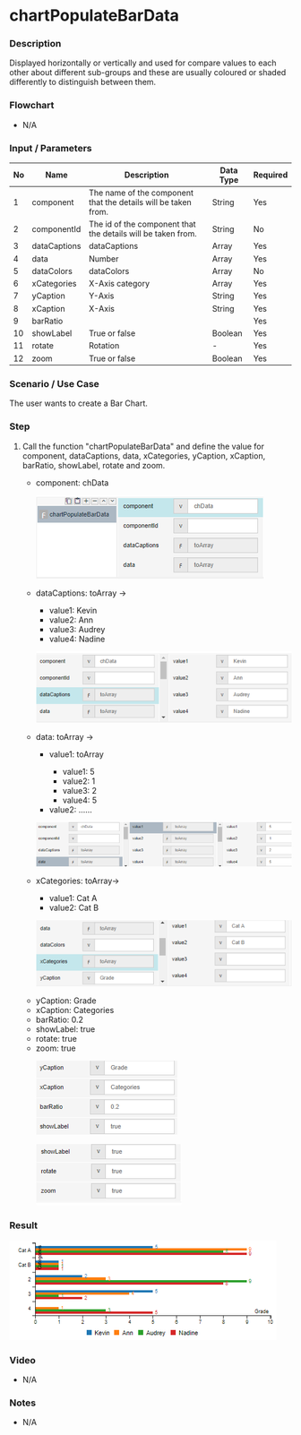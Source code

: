 ﻿# chartPopulateBarData

### Description

Displayed horizontally or vertically and used for compare values to each other about different sub-groups and these are usually coloured or shaded differently to distinguish between them.

### Flowchart

- N/A 

### Input / Parameters

| No | Name | Description | Data Type | Required |
| ------ | ------ | ------ |------ | ------ |
| 1 | component | The name of the component that the details will be taken from. | String | Yes |
| 2 | componentId | The id of the component that the details will be taken from. | String | No |
| 3 | dataCaptions | dataCaptions | Array | Yes |
| 4 | data | Number | Array | Yes |
| 5 | dataColors | dataColors | Array | No |
| 6 | xCategories | X-Axis category | Array | Yes |
| 7 | yCaption | Y-Axis | String | Yes |
| 8 | xCaption | X-Axis | String | Yes |
| 9 | barRatio |  |  | Yes  |
| 10 | showLabel | True or false | Boolean | Yes |
| 11 | rotate | Rotation | - | Yes  |
| 12 | zoom | True or false | Boolean | Yes |

### Scenario / Use Case

The user wants to create a Bar Chart.

### Step

1. Call the function "chartPopulateBarData" and define the value            for component, dataCaptions, data, xCategories,                          yCaption, xCaption, barRatio, showLabel, rotate and zoom.
   <br>
   <ul>
   <li>component: chData</li>
  
   ![](../../../../document/function/Chart/chartPopulateBarData/chartPopulateBarData-step-1.png?raw=true)
   
   <li>dataCaptions: toArray -></li> 
                            <ul>
                            <li>value1: Kevin </li>
                            <li>value2: Ann  </li>
                            <li>value3: Audrey  </li>
                            <li>value4: Nadine </li> 
                            </ul>
   
   ![](../../../../document/function/Chart/chartPopulateBarData/chartPopulateBarData-step-2.png?raw=true)
   
   </li><li>data: toArray -></li> 
                          <ul>
                          <li>value1: toArray </li>
                          <ul>
                          <li>value1: 5 </li>
                          <li>value2: 1 </li>
                          <li>value3: 2 </li>
                          <li>value4: 5 </li>
                          </ul>
                          <li>value2: ...... </li>
                          </ul>
  
   ![](../../../../document/function/Chart/chartPopulateBarData/chartPopulateBarData-step-3.png?raw=true)
   
   <li>xCategories: toArray-></li>
                            <ul>
                            <li>value1: Cat A </li>
                            <li>value2: Cat B </li>
                            </ul>
  
   ![](../../../../document/function/Chart/chartPopulateBarData/chartPopulateBarData-step-4.png?raw=true)
   
   <li>yCaption: Grade</li>
   <li>xCaption: Categories</li>
   <li>barRatio: 0.2</li>
   <li>showLabel: true</li>
   <li>rotate: true</li>
   <li>zoom: true</li>
   
   ![](../../../../document/function/Chart/chartPopulateBarData/chartPopulateBarData-step-5.png?raw=true)
  
   ![](../../../../document/function/Chart/chartPopulateBarData/chartPopulateBarData-step-6.png?raw=true)
    
### Result

 ![](../../../../document/function/Chart/chartPopulateBarData/chartPopulateBarData-result-1.png?raw=true)
 
### Video

- N/A

<!--[![Video](http://i.imgur.com/Ot5DWAW.png)](https://youtu.be/StTqXEQ2l-Y?t=35s)-->

### Notes

- N/A
